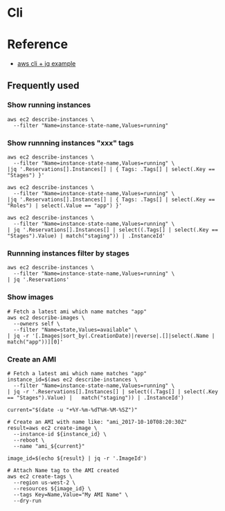 # Cli
# Reference
- [aws cli + jq example](https://gist.github.com/hummus/8592113)

## Frequently used

### Show running instances

```
aws ec2 describe-instances \
  --filter "Name=instance-state-name,Values=running"
```

### Show runnning instances "xxx" tags

```
aws ec2 describe-instances \
  --filter "Name=instance-state-name,Values=running" \
|jq '.Reservations[].Instances[] | { Tags: .Tags[] | select(.Key == "Stages") }'
```

```
aws ec2 describe-instances \
  --filter "Name=instance-state-name,Values=running" \
|jq '.Reservations[].Instances[] | { Tags: .Tags[] | select(.Key == "Roles") | select(.Value == "app") }'
```

```
aws ec2 describe-instances \
  --filter "Name=instance-state-name,Values=running" \
| jq '.Reservations[].Instances[] | select((.Tags[] | select(.Key == "Stages").Value) | match("staging")) | .InstanceId'
```


### Runnning instances filter by stages

```
aws ec2 describe-instances \
  --filter "Name=instance-state-name,Values=running" \
| jq '.Reservations'
```

### Show images

```
# Fetch a latest ami which name matches "app"
aws ec2 describe-images \
  --owners self \
  --filter "Name=state,Values=available" \
| jq -r '[.Images|sort_by(.CreationDate)|reverse|.[]|select(.Name | match("app"))][0]'

```

### Create an AMI

```
# Fetch a latest ami which name matches "app"
instance_id=$(aws ec2 describe-instances \
  --filter "Name=instance-state-name,Values=running" \
| jq -r '.Reservations[].Instances[] | select((.Tags[] | select(.Key == "Stages").Value) |   match("staging")) | .InstanceId')

current="$(date -u "+%Y-%m-%dT%H-%M-%SZ")"

# Create an AMI with name like: "ami_2017-10-10T08:20:30Z"
result=aws ec2 create-image \
  --instance-id ${instance_id} \
  --reboot \
  --name "ami_${current}"

image_id=$(echo ${result} | jq -r '.ImageId')

# Attach Name tag to the AMI created
aws ec2 create-tags \
  --region us-west-2 \
  --resources ${image_id} \
  --tags Key=Name,Value="My AMI Name" \
  --dry-run
```
